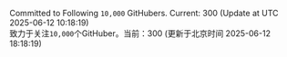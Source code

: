 Committed to Following `10,000` GitHubers. Current: <!-- FOLLOWING_COUNT -->300<!-- FOLLOWING_COUNT --> (Update at UTC <!-- LAST_UPDATED -->2025-06-12 10:18:19<!-- LAST_UPDATED -->)<br>
致力于关注`10,000`个GitHuber。当前：<!-- FOLLOWING_COUNT -->300<!-- FOLLOWING_COUNT --> (更新于北京时间 <!-- LAST_UPDATED_CST -->2025-06-12 18:18:19<!-- LAST_UPDATED_CST -->)
